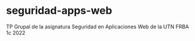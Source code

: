 # seguridad-apps-web
TP Grupal de la asignatura Seguridad en Aplicaciones Web de la UTN FRBA 1c 2022
